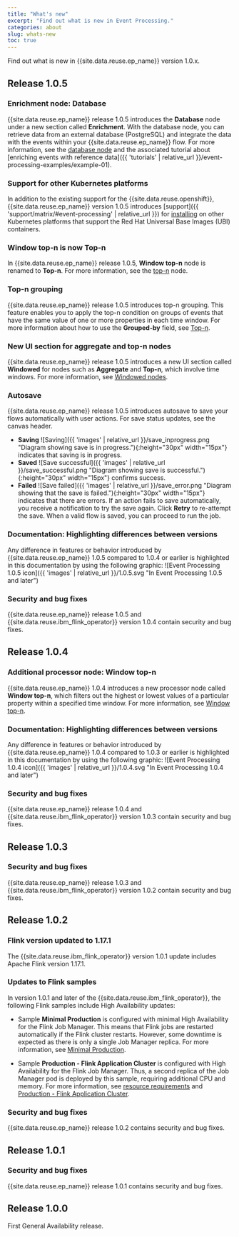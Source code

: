 ```yaml
---
title: "What's new"
excerpt: "Find out what is new in Event Processing."
categories: about
slug: whats-new
toc: true
---
```


Find out what is new in {{site.data.reuse.ep_name}} version 1.0.x.

## Release 1.0.5

### Enrichment node: Database

{{site.data.reuse.ep_name}} release 1.0.5 introduces the **Database** node under a new section called **Enrichment**. With the database node, you can retrieve data from an external database (PostgreSQL) and integrate the data with the events within your {{site.data.reuse.ep_name}} flow. For more information, see the [database node](../../nodes/enrichmentnode/#database) and the associated tutorial about [enriching events with reference data]({{ 'tutorials' | relative_url }}/event-processing-examples/example-01).


### Support for other Kubernetes platforms

In addition to the existing support for the {{site.data.reuse.openshift}}, {{site.data.reuse.ep_name}} version 1.0.5 introduces [support]({{ 'support/matrix/#event-processing' | relative_url }}) for [installing](../../installing/installing-on-kubernetes/) on other Kubernetes platforms that support the Red Hat Universal Base Images (UBI) containers.

### Window top-n is now Top-n

In {{site.data.reuse.ep_name}} release 1.0.5, **Window top-n** node is renamed to **Top-n**. For more information, see the [top-n](../../nodes/windowednodes/#top-n) node.

### Top-n grouping

{{site.data.reuse.ep_name}} release 1.0.5 introduces top-n grouping. This feature enables you to apply the top-n condition on groups of events that have the same value of one or more properties in each time window. For more information about how to use the **Grouped-by** field, see [Top-n](../../nodes/windowednodes/#top-n).


### New UI section for aggregate and top-n nodes

{{site.data.reuse.ep_name}} release 1.0.5 introduces a new UI section called **Windowed** for nodes such as **Aggregate** and **Top-n**, which involve time windows. For more information, see [Windowed nodes](../../nodes/windowednodes/).

### Autosave

{{site.data.reuse.ep_name}} release 1.0.5 introduces autosave to save your flows automatically with user actions. For save status updates, see the canvas header.

- **Saving** ![Saving]({{ 'images' | relative_url }}/save_inprogress.png "Diagram showing save is in progress."){:height="30px" width="15px"} indicates that saving is in progress.
- **Saved** ![Save successful]({{ 'images' | relative_url }}/save_successful.png "Diagram showing save is successful."){:height="30px" width="15px"} confirms success.
- **Failed** ![Save failed]({{ 'images' | relative_url }}/save_error.png "Diagram showing that the save is failed."){:height="30px" width="15px"} indicates that there are errors. If an action fails to save automatically, you receive a notification to try the save again. Click **Retry** to re-attempt the save. When a valid flow is saved, you can proceed to run the job.

### Documentation: Highlighting differences between versions

Any difference in features or behavior introduced by {{site.data.reuse.ep_name}} 1.0.5 compared to 1.0.4 or earlier is highlighted in this documentation by using the following graphic: ![Event Processing 1.0.5 icon]({{ 'images' | relative_url }}/1.0.5.svg "In Event Processing 1.0.5 and later")

### Security and bug fixes

{{site.data.reuse.ep_name}} release 1.0.5 and {{site.data.reuse.ibm_flink_operator}} version 1.0.4 contain security and bug fixes.

## Release 1.0.4

### Additional processor node: Window top-n

{{site.data.reuse.ep_name}} 1.0.4 introduces a new processor node called **Window top-n**, which filters out the highest or lowest values of a particular property within a specified time window. For more information, see [Window top-n](../../nodes/windowednodes/#top-n).

### Documentation: Highlighting differences between versions

Any difference in features or behavior introduced by {{site.data.reuse.ep_name}} 1.0.4 compared to 1.0.3 or earlier is highlighted in this documentation by using the following graphic: ![Event Processing 1.0.4 icon]({{ 'images' | relative_url }}/1.0.4.svg "In Event Processing 1.0.4 and later")

### Security and bug fixes

{{site.data.reuse.ep_name}} release 1.0.4 and {{site.data.reuse.ibm_flink_operator}} version 1.0.3 contain security and bug fixes.

## Release 1.0.3

### Security and bug fixes

{{site.data.reuse.ep_name}} release 1.0.3 and {{site.data.reuse.ibm_flink_operator}} version 1.0.2 contain security and bug fixes.

## Release 1.0.2

### Flink version updated to 1.17.1

The {{site.data.reuse.ibm_flink_operator}} version 1.0.1 update includes Apache Flink version 1.17.1.

### Updates to Flink samples

In version 1.0.1 and later of the {{site.data.reuse.ibm_flink_operator}}, the following Flink samples include High Availability updates:

- Sample **Minimal Production** is configured with minimal High Availability for the Flink Job Manager. This means that Flink jobs are restarted automatically if the Flink cluster restarts. However, some downtime is expected as there is only a single Job Manager replica. For more information, see [Minimal Production](../../installing/planning#flink-minimal-production-sample).

- Sample **Production - Flink Application Cluster** is configured with High Availability for the Flink Job Manager. Thus, a second replica of the Job Manager pod is deployed by this sample, requiring additional CPU and memory. For more information, see [resource requirements](../../installing/prerequisites#resource-requirements) and [Production - Flink Application Cluster](../../installing/planning#flink-production-application-cluster-sample).

### Security and bug fixes

{{site.data.reuse.ep_name}} release 1.0.2 contains security and bug fixes.

## Release 1.0.1

### Security and bug fixes

{{site.data.reuse.ep_name}} release 1.0.1 contains security and bug fixes.

## Release 1.0.0

First General Availability release.
